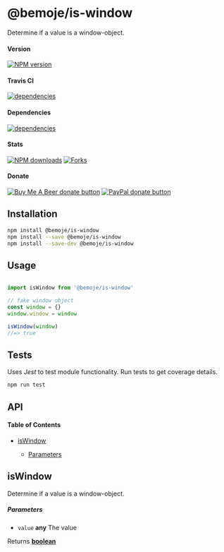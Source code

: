 # @bemoje/is-window

Determine if a value is a window-object.

#### Version

<span><a href="https://npmjs.org/@bemoje/is-window" title="View this project on NPM"><img src="https://img.shields.io/npm/v/@bemoje/is-window" alt="NPM version" /></a></span>

#### Travis CI

<span><a href="https://npmjs.org/@bemoje/is-window" title="View this project on NPM"><img src="https://travis-ci.org/bemoje/bemoje-is-window.svg?branch=master" alt="dependencies" /></a></span>

#### Dependencies

<span><a href="https://npmjs.org/@bemoje/is-window" title="View this project on NPM"><img src="https://david-dm.org/bemoje/bemoje-is-window.svg" alt="dependencies" /></a></span>

#### Stats

<span><a href="https://npmjs.org/@bemoje/is-window" title="View this project on NPM"><img src="https://img.shields.io/npm/dt/@bemoje/is-window" alt="NPM downloads" /></a></span>
<span><a href="https://github.com/bemoje/bemoje-is-window/fork" title="Fork this project"><img src="https://img.shields.io/github/forks/bemoje/bemoje-is-window" alt="Forks" /></a></span>

#### Donate

<span><a href="https://www.buymeacoffee.com/bemoje" title="Donate to this project using Buy Me A Beer"><img src="https://img.shields.io/badge/buy%20me%20a%20coffee-donate-yellow.svg?label=Buy me a beer!" alt="Buy Me A Beer donate button" /></a></span>
<span><a href="https://paypal.me/forstaaloen" title="Donate to this project using Paypal"><img src="https://img.shields.io/badge/paypal-donate-yellow.svg?label=PayPal" alt="PayPal donate button" /></a></span>

## Installation

```sh
npm install @bemoje/is-window
npm install --save @bemoje/is-window
npm install --save-dev @bemoje/is-window
```

## Usage

```javascript

import isWindow from '@bemoje/is-window'

// fake window object
const window = {}
window.window = window

isWindow(window)
//=> true

```


## Tests
Uses *Jest* to test module functionality. Run tests to get coverage details.

```bash
npm run test
```

## API
<!-- Generated by documentation.js. Update this documentation by updating the source code. -->

#### Table of Contents

-   [isWindow][1]

    -   [Parameters][2]

## isWindow

Determine if a value is a window-object.

##### Parameters

-   `value` **any** The value

Returns **[boolean][3]** 

[1]: #iswindow

[2]: #parameters

[3]: https://developer.mozilla.org/docs/Web/JavaScript/Reference/Global_Objects/Boolean